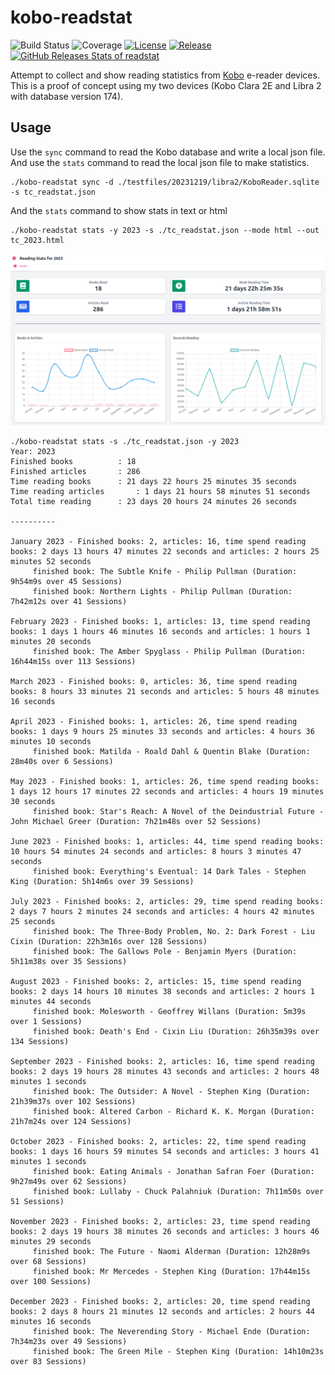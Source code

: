 # kobo-readstat

![Build Status](https://github.com/timchurchard/readstat/workflows/Test/badge.svg)
![Coverage](https://img.shields.io/badge/Coverage-31.4%25-yellow)
[![License](https://img.shields.io/github/license/timchurchard/readstat)](/LICENSE)
[![Release](https://img.shields.io/github/release/timchurchard/readstat.svg)](https://github.com/timchurchard/readstat/releases/latest)
[![GitHub Releases Stats of readstat](https://img.shields.io/github/downloads/timchurchard/readstat/total.svg?logo=github)](https://somsubhra.github.io/github-release-stats/?username=timchurchard&repository=readstat)

Attempt to collect and show reading statistics from [Kobo](https://uk.kobobooks.com/collections/ereaders) e-reader devices.  This is a proof of concept using my two devices (Kobo Clara 2E and Libra 2 with database version 174).

## Usage

Use the `sync` command to read the Kobo database and write a local json file. And use the `stats` command to read the local json file to make statistics.

```shell
./kobo-readstat sync -d ./testfiles/20231219/libra2/KoboReader.sqlite -s tc_readstat.json
```

And the `stats` command to show stats in text or html

```text
./kobo-readstat stats -y 2023 -s ./tc_readstat.json --mode html --out tc_2023.html
```
![screenshot of html reading stats](.files/tc_2023_report.png "2023 report screenshot")

```text
./kobo-readstat stats -s ./tc_readstat.json -y 2023
Year: 2023
Finished books			: 18
Finished articles		: 286
Time reading books		: 21 days 22 hours 25 minutes 35 seconds
Time reading articles		: 1 days 21 hours 58 minutes 51 seconds
Total time reading		: 23 days 20 hours 24 minutes 26 seconds

----------

January 2023 - Finished books: 2, articles: 16, time spend reading books: 2 days 13 hours 47 minutes 22 seconds and articles: 2 hours 25 minutes 52 seconds
	 finished book: The Subtle Knife - Philip Pullman (Duration: 9h54m9s over 45 Sessions)
	 finished book: Northern Lights - Philip Pullman (Duration: 7h42m12s over 41 Sessions)

February 2023 - Finished books: 1, articles: 13, time spend reading books: 1 days 1 hours 46 minutes 16 seconds and articles: 1 hours 1 minutes 20 seconds
	 finished book: The Amber Spyglass - Philip Pullman (Duration: 16h44m15s over 113 Sessions)

March 2023 - Finished books: 0, articles: 36, time spend reading books: 8 hours 33 minutes 21 seconds and articles: 5 hours 48 minutes 16 seconds

April 2023 - Finished books: 1, articles: 26, time spend reading books: 1 days 9 hours 25 minutes 33 seconds and articles: 4 hours 36 minutes 10 seconds
	 finished book: Matilda - Roald Dahl & Quentin Blake (Duration: 28m40s over 6 Sessions)

May 2023 - Finished books: 1, articles: 26, time spend reading books: 1 days 12 hours 17 minutes 22 seconds and articles: 4 hours 19 minutes 30 seconds
	 finished book: Star's Reach: A Novel of the Deindustrial Future - John Michael Greer (Duration: 7h21m48s over 52 Sessions)

June 2023 - Finished books: 1, articles: 44, time spend reading books: 10 hours 54 minutes 24 seconds and articles: 8 hours 3 minutes 47 seconds
	 finished book: Everything's Eventual: 14 Dark Tales - Stephen King (Duration: 5h14m6s over 39 Sessions)

July 2023 - Finished books: 2, articles: 29, time spend reading books: 2 days 7 hours 2 minutes 24 seconds and articles: 4 hours 42 minutes 25 seconds
	 finished book: The Three-Body Problem, No. 2: Dark Forest - Liu Cixin (Duration: 22h3m16s over 128 Sessions)
	 finished book: The Gallows Pole - Benjamin Myers (Duration: 5h11m38s over 35 Sessions)

August 2023 - Finished books: 2, articles: 15, time spend reading books: 2 days 14 hours 10 minutes 38 seconds and articles: 2 hours 1 minutes 44 seconds
	 finished book: Molesworth - Geoffrey Willans (Duration: 5m39s over 1 Sessions)
	 finished book: Death's End - Cixin Liu (Duration: 26h35m39s over 134 Sessions)

September 2023 - Finished books: 2, articles: 16, time spend reading books: 2 days 19 hours 28 minutes 43 seconds and articles: 2 hours 48 minutes 1 seconds
	 finished book: The Outsider: A Novel - Stephen King (Duration: 21h39m37s over 102 Sessions)
	 finished book: Altered Carbon - Richard K. K. Morgan (Duration: 21h7m24s over 124 Sessions)

October 2023 - Finished books: 2, articles: 22, time spend reading books: 1 days 16 hours 59 minutes 54 seconds and articles: 3 hours 41 minutes 1 seconds
	 finished book: Eating Animals - Jonathan Safran Foer (Duration: 9h27m49s over 62 Sessions)
	 finished book: Lullaby - Chuck Palahniuk (Duration: 7h11m50s over 51 Sessions)

November 2023 - Finished books: 2, articles: 23, time spend reading books: 2 days 19 hours 38 minutes 26 seconds and articles: 3 hours 46 minutes 29 seconds
	 finished book: The Future - Naomi Alderman (Duration: 12h28m9s over 68 Sessions)
	 finished book: Mr Mercedes - Stephen King (Duration: 17h44m15s over 100 Sessions)

December 2023 - Finished books: 2, articles: 20, time spend reading books: 2 days 8 hours 21 minutes 12 seconds and articles: 2 hours 44 minutes 16 seconds
	 finished book: The Neverending Story - Michael Ende (Duration: 7h34m23s over 49 Sessions)
	 finished book: The Green Mile - Stephen King (Duration: 14h10m23s over 83 Sessions)
```